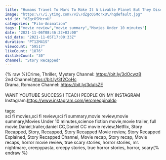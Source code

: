 ```yaml
---
title: "Humans Travel To Mars To Make It A Livable Planet But They Discover Something On The Planet"
image: "https:\/\/i.ytimg.com\/vi\/dZgcOSMcrxU\/hqdefault.jpg"
vid_id: "dZgcOSMcrxU"
categories: "Film-Animation"
tags: ["movie review","movie summary","Movies Under 10 minutes"]
date: "2021-11-06T08:46:32+03:00"
vid_date: "2021-11-05T17:00:33Z"
duration: "PT12M41S"
viewcount: "59517"
likeCount: "1876"
dislikeCount: "30"
channel: "Story Recapped"
---
```

{% raw %}Crime, Thriller, Mystery Channel: <a rel="nofollow" target="blank" href="https://bit.ly/3dOcwzB">https://bit.ly/3dOcwzB</a><br />2nd Channel:<a rel="nofollow" target="blank" href="https://bit.ly/3f2CoHc">https://bit.ly/3f2CoHc</a><br />Drama, Romance Channel: <a rel="nofollow" target="blank" href="https://bit.ly/3duIsZE">https://bit.ly/3duIsZE</a> <br /><br />WANT YOUTUBE SUCCESS I TEACH PEOPLE ON MY INSTAGRAM <br />Instagram:<a rel="nofollow" target="blank" href="https://www.instagram.com/jeromeopinaldo">https://www.instagram.com/jeromeopinaldo</a><br /><br />tags: <br />sci fi movies,sci fi review,sci fi summary,movie review,movie summary,Movies Under 10 minutes,science fiction movie,movie trailer, full movie,Daniel,trailer,daniel CC,Daniel CC movie review,Netflix, Story Recapped, Story, Recapped, Story Recapped Movie review, Story Recapped Explained, Story Recapped Channel, Movie recap, Story recap, Movie recaps, horror movie review, true scary stories, horror stories, mr. nightmare, creepypasta, creepy stories, true horror stories, horror, scary{% endraw %}
